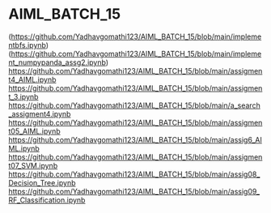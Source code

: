 # AIML_BATCH_15
(https://github.com/Yadhavgomathi123/AIML_BATCH_15/blob/main/implementbfs.ipynb)
(https://github.com/Yadhavgomathi123/AIML_BATCH_15/blob/main/implement_numpypanda_assg2.ipynb)
https://github.com/Yadhavgomathi123/AIML_BATCH_15/blob/main/assigment4_AIML.ipynb
https://github.com/Yadhavgomathi123/AIML_BATCH_15/blob/main/assigment_3.ipynb
https://github.com/Yadhavgomathi123/AIML_BATCH_15/blob/main/a_search_assigment4.ipynb
https://github.com/Yadhavgomathi123/AIML_BATCH_15/blob/main/assigment05_AIML.ipynb
https://github.com/Yadhavgomathi123/AIML_BATCH_15/blob/main/assig6_AIML.ipynb
https://github.com/Yadhavgomathi123/AIML_BATCH_15/blob/main/assigment07_SVM.ipynb
https://github.com/Yadhavgomathi123/AIML_BATCH_15/blob/main/assig08_Decision_Tree.ipynb
https://github.com/Yadhavgomathi123/AIML_BATCH_15/blob/main/assig09_RF_Classification.ipynb
